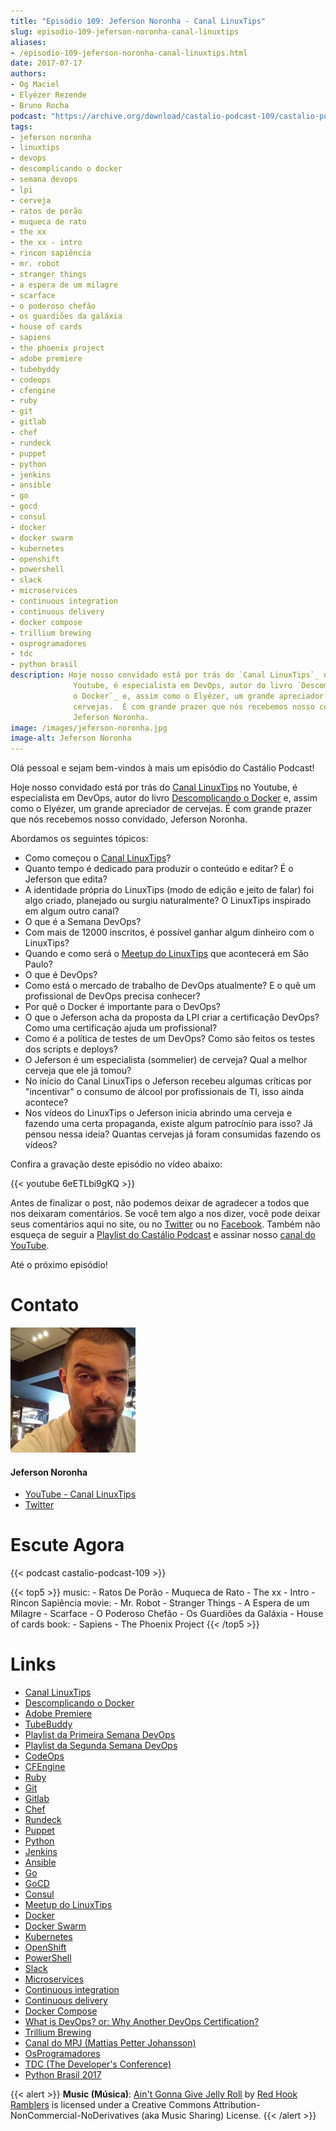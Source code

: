 ```yaml
---
title: "Episódio 109: Jeferson Noronha - Canal LinuxTips"
slug: episodio-109-jeferson-noronha-canal-linuxtips
aliases:
- /episodio-109-jeferson-noronha-canal-linuxtips.html
date: 2017-07-17
authors:
- Og Maciel
- Elyézer Rezende
- Bruno Rocha
podcast: "https://archive.org/download/castalio-podcast-109/castalio-podcast-109.mp3"
tags:
- jeferson noronha
- linuxtips
- devops
- descomplicando o docker
- semana devops
- lpi
- cerveja
- ratos de porão
- muqueca de rato
- the xx
- the xx - intro
- rincon sapiência
- mr. robot
- stranger things
- a espera de um milagre
- scarface
- o poderoso chefão
- os guardiões da galáxia
- house of cards
- sapiens
- the phoenix project
- adobe premiere
- tubebyddy
- codeops
- cfengine
- ruby
- git
- gitlab
- chef
- rundeck
- puppet
- python
- jenkins
- ansible
- go
- gocd
- consul
- docker
- docker swarm
- kubernetes
- openshift
- powershell
- slack
- microservices
- continuous integration
- continuous delivery
- docker compose
- trillium brewing
- osprogramadores
- tdc
- python brasil
description: Hoje nosso convidado está por trás do `Canal LinuxTips`_ no
              Youtube, é especialista em DevOps, autor do livro `Descomplicando
              o Docker`_ e, assim como o Elyézer, um grande apreciador de
              cervejas.  É com grande prazer que nós recebemos nosso convidado,
              Jeferson Noronha.
image: /images/jeferson-noronha.jpg
image-alt: Jeferson Noronha
---
```


Olá pessoal e sejam bem-vindos à mais um episódio do Castálio Podcast!

Hoje nosso convidado está por trás do [Canal
LinuxTips](https://www.youtube.com/linuxtips) no Youtube, é especialista em
DevOps, autor do livro [Descomplicando o
Docker](https://www.goodreads.com/book/show/33146316-descomplicando-o-docker)
e, assim como o Elyézer, um grande apreciador de cervejas. É com grande prazer
que nós recebemos nosso convidado, Jeferson Noronha.

<div class="clearfix"></div>

Abordamos os seguintes tópicos:

- Como começou o [Canal LinuxTips](https://www.youtube.com/linuxtips)?
- Quanto tempo é dedicado para produzir o conteúdo e editar? É o
    Jeferson que edita?
- A identidade própria do LinuxTips (modo de edição e jeito de falar)
    foi algo criado, planejado ou surgiu naturalmente? O LinuxTips inspirado em
    algum outro canal?
- O que é a Semana DevOps?
- Com mais de 12000 inscritos, é possível ganhar algum dinheiro com o
    LinuxTips?
- Quando e como será o [Meetup do
    LinuxTips](https://www.meetup.com/LINUXtips/) que acontecerá em São
    Paulo?
- O que é DevOps?
- Como está o mercado de trabalho de DevOps atualmente? E o quê um
    profissional de DevOps precisa conhecer?
- Por quê o Docker é importante para o DevOps?
- O que o Jeferson acha da proposta da LPI criar a certificação
    DevOps? Como uma certificação ajuda um profissional?
- Como é a política de testes de um DevOps? Como são feitos os testes
    dos scripts e deploys?
- O Jeferson é um especialista (sommelier) de cerveja? Qual a melhor
    cerveja que ele já tomou?
- No início do Canal LinuxTips o Jeferson recebeu algumas críticas por
    \"incentivar\" o consumo de álcool por profissionais de TI, isso
    ainda acontece?
- Nos vídeos do LinuxTips o Jeferson inicia abrindo uma cerveja e
    fazendo uma certa propaganda, existe algum patrocínio para isso? Já
    pensou nessa ideia? Quantas cervejas já foram consumidas fazendo os
    vídeos?

Confira a gravação deste episódio no vídeo abaixo:

{{< youtube 6eETLbi9gKQ >}}

Antes de finalizar o post, não podemos deixar de agradecer a todos que nos
deixaram comentários. Se você tem algo a nos dizer, você pode deixar seus
comentários aqui no site, ou no [Twitter](https://twitter.com/castaliopod) ou
no [Facebook](https://www.facebook.com/castaliopod). Também não esqueça de
seguir a [Playlist do Castálio
Podcast](https://open.spotify.com/user/elyezermr/playlist/0PDXXZRXbJNTPVSnopiMXg)
e assinar nosso [canal do YouTube](http://www.youtube.com/c/CastalioPodcast).

Até o próximo episódio!

# Contato

<div class="row">
    <div class="col-md-6">
        <p>
        <div class="media">
        <div class="media-left">
            <img class="media-object rounded-circle img-thumbnail" src="/images/jeferson-noronha.jpg" alt="Jeferson Noronha" width="200px">
        </div>
        <div class="media-body">
            <h4 class="media-heading">Jeferson Noronha</h4>
            <ul class="list-unstyled">
                <li><i class="bi bi-youtube"></i> <a href="https://www.youtube.com/linuxtips">YouTube - Canal LinuxTips</a></li>
                <li><i class="bi bi-twitter"></i> <a href="https://twitter.com/badtux_">Twitter</a></li>
            </ul>
        </div>
        </div>
        </p>
    </div>
</div>

# Escute Agora

{{< podcast castalio-podcast-109 >}}

{{< top5 >}}
music:
    - Ratos De Porão
    - Muqueca de Rato
    - The xx - Intro
    - Rincon Sapiência
movie:
    - Mr. Robot
    - Stranger Things
    - A Espera de um Milagre
    - Scarface
    - O Poderoso Chefão
    - Os Guardiões da Galáxia
    - House of cards
book:
    - Sapiens
    - The Phoenix Project
{{< /top5 >}}

# Links

- [Canal LinuxTips](https://www.youtube.com/linuxtips)
- [Descomplicando o Docker](https://www.goodreads.com/book/show/33146316-descomplicando-o-docker)
- [Adobe Premiere](https://www.adobe.com/br/products/premiere.html)
- [TubeBuddy](https://www.tubebuddy.com/)
- [Playlist da Primeira Semana DevOps](https://www.youtube.com/playlist?list=PLf-O3X2-mxDlCKz9uE1Z_4RfJX1-Z6z6R)
- [Playlist da Segunda Semana DevOps](https://www.youtube.com/playlist?list=PLf-O3X2-mxDnqO3B6j7AC2ZDjt3BU8Gw-)
- [CodeOps](http://www.codeops.com.br/)
- [CFEngine](https://cfengine.com/)
- [Ruby](https://www.ruby-lang.org/)
- [Git](https://git-scm.com/)
- [Gitlab](https://about.gitlab.com/)
- [Chef](https://www.chef.io/)
- [Rundeck](http://rundeck.org/)
- [Puppet](https://puppet.com/)
- [Python](https://www.python.org/)
- [Jenkins](https://jenkins.io/)
- [Ansible](https://www.ansible.com/)
- [Go](https://golang.org/)
- [GoCD](https://www.gocd.org/)
- [Consul](https://www.consul.io/)
- [Meetup do LinuxTips](https://www.meetup.com/LINUXtips/)
- [Docker](https://www.docker.com/)
- [Docker Swarm](https://docs.docker.com/engine/swarm/)
- [Kubernetes](https://kubernetes.io/)
- [OpenShift](https://www.openshift.com/)
- [PowerShell](https://en.wikipedia.org/wiki/PowerShell)
- [Slack](https://slack.com/)
- [Microservices](https://en.wikipedia.org/wiki/Microservices)
- [Continuous integration](https://en.wikipedia.org/wiki/Continuous_integration)
- [Continuous delivery](https://en.wikipedia.org/wiki/Continuous_delivery)
- [Docker Compose](https://docs.docker.com/compose/)
- [What is DevOps? or: Why Another DevOps Certification?](http://www.lpi.org/blog/2017/06/20/what-devops-or-why-another-devops-certification)
- [Trillium Brewing](http://www.trilliumbrewing.com/)
- [Canal do MPJ (Mattias Petter Johansson)](https://www.youtube.com/channel/UCO1cgjhGzsSYb1rsB4bFe4Q)
- [OsProgramadores](https://osprogramadores.com/)
- [TDC (The Developer's Conference)](http://www.thedevelopersconference.com.br)
- [Python Brasil 2017](http://2017.pythonbrasil.org.br/)

{{< alert >}}
**Music (Música)**: [Ain\'t Gonna Give Jelly
Roll](http://freemusicarchive.org/music/Red_Hook_Ramblers/Live__WFMU_on_Antique_Phonograph_Music_Program_with_MAC_Feb_8_2011/Red_Hook_Ramblers_-_12_-_Aint_Gonna_Give_Jelly_Roll)
by [Red Hook Ramblers](http://www.redhookramblers.com/) is licensed under a
Creative Commons Attribution-NonCommercial-NoDerivatives (aka Music Sharing)
License.
{{< /alert >}}
